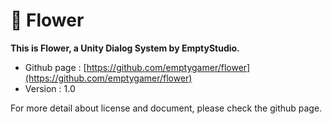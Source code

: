 # 🌺 Flower
**This is Flower, a Unity Dialog System by EmptyStudio.**

- Github page : [https://github.com/emptygamer/flower](https://github.com/emptygamer/flower)
- Version : 1.0

For more detail about license and document, please check the github page.
